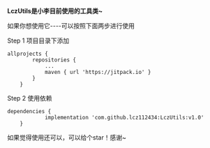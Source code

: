 **LczUtils是小李目前使用的工具类~**

如果你想使用它----可以按照下面两步进行使用

Step 1 项目目录下添加
```
allprojects {
		repositories {
			...
			maven { url 'https://jitpack.io' }
		}
	}
```

Step 2 使用依赖

```
dependencies {
	        implementation 'com.github.lcz112434:LczUtils:v1.0'
	}
```
如果觉得使用还可以，可以给个star！感谢~
